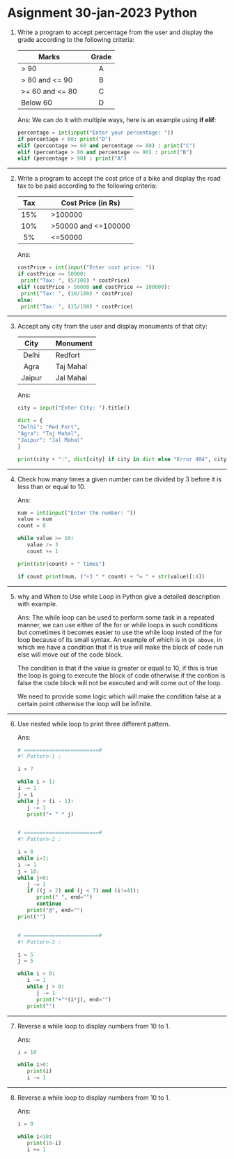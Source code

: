 # Asignment 30-jan-2023 Python

1. Write a program to accept percentage from the user and display the grade according to the following criteria:

   | **Marks**       |     | **Grade** |
   | --------------- | --- | :-------: |
   | > 90            |     |     A     |
   | > 80 and <= 90  |     |     B     |
   | >= 60 and <= 80 |     |     C     |
   | Below 60        |     |     D     |

   Ans: We can do it with multiple ways, here is an example using **if elif**:

   ```py
   percentage = int(input("Enter your percentage: "))
   if percentage < 60: print("D")
   elif (percentage >= 60 and percentage <= 80) : print("C")
   elif (percentage > 80 and percentage <= 90) : print("B")
   elif (percentage > 90) : print("A")
   ```

<hr>

2. Write a program to accept the cost price of a bike and display the road tax to be paid according to the following criteria:

   | **Tax** |     | **Cost Price (in Rs)** |
   | :-----: | --- | ---------------------- |
   |   15%   |     | >100000                |
   |   10%   |     | >50000 and <=100000    |
   |   5%    |     | <=50000                |

   Ans:

   ```py
   costPrice = int(input("Enter cost price: "))
   if costPrice <= 50000:
    print("Tax: ", (5/100) * costPrice)
   elif (costPrice > 50000 and costPrice <= 100000):
    print("Tax: ", (10/100) * costPrice)
   else:
    print("Tax: ", (15/100) * costPrice)
   ```

<hr>

3. Accept any city from the user and display monuments of that city:

   | **City** |     | **Monument** |
   | :------: | --- | ------------ |
   |  Delhi   |     | Redfort      |
   |   Agra   |     | Taj Mahal    |
   |  Jaipur  |     | Jal Mahal    |

   Ans:

   ```py
   city = input("Enter City: ").title()

   dict = {
   "Delhi": "Red Fort",
   "Agra": "Taj Mahal",
   "Jaipur": "Jal Mahal"
   }

   print(city + ":", dict[city] if city in dict else "Error 404", city)
   ```

<hr>

4. Check how many times a given number can be divided by 3 before it is less than or equal to 10.

   Ans:

   ```py
   num = int(input("Enter the number: "))
   value = num
   count = 0

   while value >= 10:
      value /= 3
      count += 1

   print(str(count) + " times")

   if count print(num, ("÷3 " * count) + "= " + str(value)[:4])
   ```

<hr>

5. why and When to Use while Loop in Python give a detailed description with example.

   Ans: The while loop can be used to perform some task in a repeated manner, we can use either of the for or while loops in such conditions but cometimes it becomes easier to use the while loop insted of the for loop because of its small syntax. An example of which is in `Q4 above`, in which we have a condition that if is true will make the block of code run else will move out of the code block.

   The condition is that if the value is greater or equal to 10, if this is true the loop is going to execute the block of code otherwise if the contion is false the code block will not be executed and will come out of the loop.

   We need to provide some logic which will make the condition false at a certain point otherwise the loop will be infinite.

<hr>

6. Use nested while loop to print three different pattern.

   Ans:

   ```py
   # ========================#
   #! Pattern-1 :

   i = 7

   while i > 1:
   i -= 1
   j = i
   while j > (i - 1):
      j -= 1
      print("• " * j)


   # ========================#
   #! Pattern-2 :

   i = 8
   while i>1:
   i -= 1
   j = 10;
   while j>0:
      j -= 1
      if ((j > 2) and (j < 7) and (i!=4)):
         print(" ", end="")
         continue
      print("@", end="")
   print("")


   # ========================#
   #! Pattern-3 :

   i = 5
   j = 5

   while i > 0:
      i -= 1
      while j > 0:
         j -= 1
         print("+"*(i*j), end="")
      print("")
   ```

<hr>

7. Reverse a while loop to display numbers from 10 to 1.

   Ans:

   ```py
   i = 10

   while i>0:
      print(i)
      i -= 1
   ```

<hr>

8. Reverse a while loop to display numbers from 10 to 1.

   Ans:

   ```py
   i = 0

   while i<10:
      print(10-i)
      i += 1
   ```
